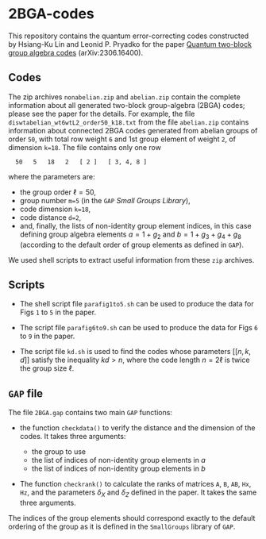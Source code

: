# 2BGA-codes

This repository contains the quantum error-correcting codes constructed by
Hsiang-Ku Lin and Leonid P. Pryadko for the paper [Quantum two-block group
algebra codes](http://arXiv.org/abs/2306.16400) (arXiv:2306.16400).

## Codes

The zip archives `nonabelian.zip` and `abelian.zip` contain the complete
information about all generated two-block group-algebra (2BGA) codes; please see
the paper for the details.  For example, the file
`diswtabelian_wt6wtL2_order50_k18.txt` from the file `abelian.zip` contains
information about connected 2BGA codes generated from abelian groups of order
`50`, with total row weight `6` and 1st group element of weight `2`, of
dimension `k=18`.  The file contains only one row
```
  50   5   18   2   [ 2 ]   [ 3, 4, 8 ]
```
where the parameters are:
- the group order $\ell=50$,
- group number `m=5` (in the `GAP` *Small Groups Library*),
- code dimension `k=18`,
- code distance `d=2`,
- and, finally, the lists of non-identity group element indices, in this case defining group algebra
  elements $a=1+g_2$ and $b=1+g_3+g_4+g_8$ (according to the default order of group elements as defined in `GAP`).

We used shell scripts to extract useful information from these `zip` archives.

## Scripts

- The shell script file `parafig1to5.sh` can be used to produce the data for Figs `1`
  to `5` in the paper.

- The script file `parafig6to9.sh` can be used to produce the data for Figs `6` to `9` in
  the paper.

- The script file `kd.sh` is used to find the codes whose parameters $[[n,k,d]]$ satisfy
  the inequality $kd > n$, where the code length $n=2\ell$ is twice the group size
  $\ell$. 

## `GAP` file
The file `2BGA.gap` contains two main `GAP` functions:  

* the function `checkdata()` to verify the distance and the dimension of
  the codes.  It takes three arguments: 
  - the group to use
  - the list of indices of non-identity group elements in $a$
  - the list of indices of non-identity group elements in $b$
     
* The function `checkrank()` to calculate the ranks of matrices `A`, `B`,
    `AB`, `Hx`, `Hz`, and the parameters $\delta_X$ and $\delta_Z$ defined in
    the paper.  It takes the same three arguments.

The indices of the group elements should correspond exactly to the default ordering of the group as it is defined in the `SmallGroups` library of `GAP`.
     
